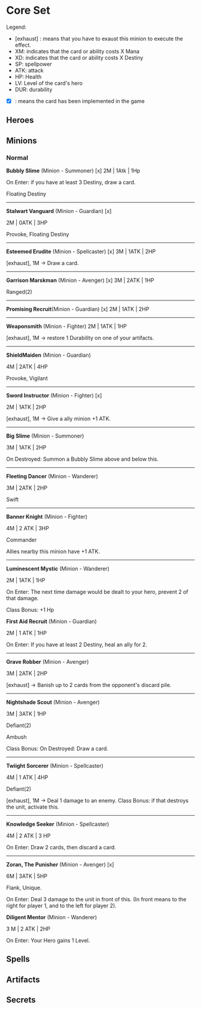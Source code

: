 # Core Set

Legend:
- [exhaust] : means that you have to exaust this minion to execute the effect.
- XM: indicates that the card or ability costs X Mana
- XD: indicates that the card or ability costs X Destiny
- SP: spellpower
- ATK: attack
- HP: Health
- LV: Level of the card's hero
- DUR: durability
- [x] : means the card has been implemented in the game

## Heroes

## Minions

### Normal

**Bubbly Slime** (Minion - Summoner) [x]
2M | 1Atk | 1Hp

On Enter: if you have at least 3 Destiny, draw a card.

Floating Destiny

---

**Stalwart Vanguard** (Minion - Guardian) [x]

2M | 0ATK | 3HP

Provoke, Floating Destiny

---

**Esteemed Erudite** (Minion - Spellcaster) [x]
3M | 1ATK | 2HP

[exhaust], 1M -> Draw a card.

---

**Garrison Marskman** (Minion - Avenger) [x]
3M | 2ATK | 1HP

Ranged(2)

---

**Promising Recruit**(Minion - Guardian) [x]
2M | 1ATK | 2HP

---

**Weaponsmith** (Minion - Fighter)
2M | 1ATK | 1HP

[exhaust], 1M -> restore 1 Durability on one of your artifacts.

--- 

**ShieldMaiden** (Minion - Guardian)

4M | 2ATK | 4HP

Provoke, Vigilant

---

**Sword Instructor** (Minion - Fighter) [x]

2M | 1ATK | 2HP

[exhaust], 1M -> Give a ally minion +1 ATK.

---

**Big Slime** (Minion - Summoner)

3M | 1ATK | 2HP

On Destroyed: Summon a Bubbly Slime above and below this.

---

**Fleeting Dancer** (Minion - Wanderer)

3M | 2ATK | 2HP

Swift

---

**Banner Knight** (Minion - Fighter)

4M | 2 ATK | 3HP

Commander

Allies nearby this minion have +1 ATK.

---

**Luminescent Mystic** (Minion - Wanderer)

2M | 1ATK | 1HP

On Enter: The next time damage would be dealt to your hero, prevent 2 of that damage.

Class Bonus: +1 Hp

**First Aid Recruit** (Minion - Guardian)

2M | 1 ATK | 1HP

On Enter: If you have at least 2 Destiny, heal an ally for 2.

---

**Grave Robber** (Minion - Avenger)

3M | 2ATK | 2HP

[exhaust] -> Banish up to 2 cards from the opponent's discard pile.

---

**Nightshade Scout** (Minion - Avenger)

3M | 3ATK | 1HP

Defiant(2)

Ambush

Class Bonus: On Destroyed: Draw a card.

---

**Twiight Sorcerer** (Minion - Spellcaster)

4M | 1 ATK | 4HP

Defiant(2)

[exhaust], 1M -> Deal 1 damage to an enemy. Class Bonus: if that destroys the unit, activate this.

---

**Knowledge Seeker** (Minion - Spellcaster)

4M | 2 ATK | 3 HP

On Enter: Draw 2 cards, then discard a card.

---

**Zoran, The Punisher** (Minion - Avenger) [x]

6M | 3ATK | 5HP

Flank, Unique.

On Enter: Deal 3 damage to the unit in front of this. (In front means to the right for player 1, and to the left for player 2).

**Diligent Mentor** (Minion - Wanderer)

3 M | 2 ATK | 2HP

On Enter: Your Hero gains 1 Level.


## Spells

## Artifacts

## Secrets
